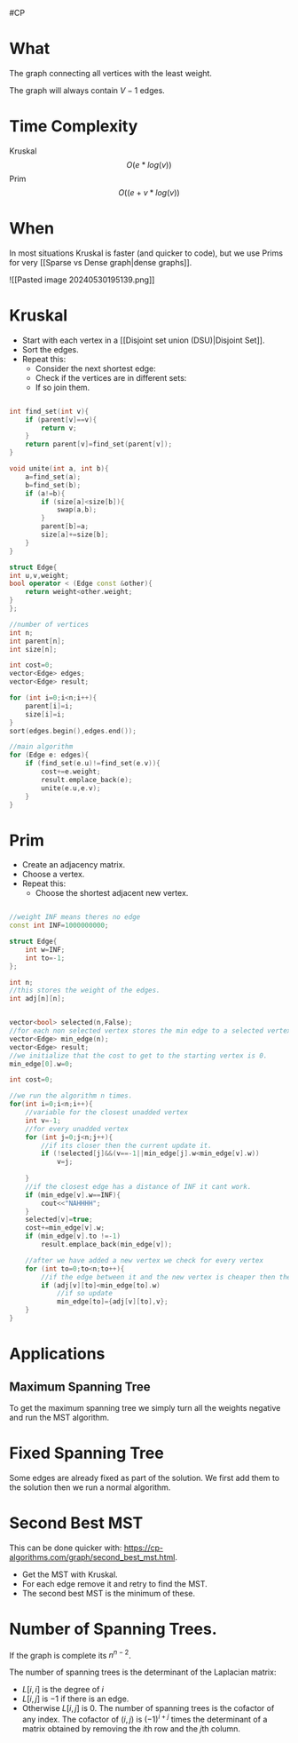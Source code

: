 #CP
# What 
The graph connecting all vertices with the least weight.

The graph will always contain $V-1$ edges.
# Time Complexity
Kruskal
$$
O(e*log(v))
$$
Prim
$$
O((e+v*log(v))
$$
# When 
In most situations Kruskal is faster (and quicker to code), but we use Prims for very [[Sparse vs Dense graph|dense graphs]].

![[Pasted image 20240530195139.png]]
# Kruskal
- Start with each vertex in a [[Disjoint set union (DSU)|Disjoint Set]].
- Sort the edges.
- Repeat this:
	- Consider the next shortest edge:
	- Check if the vertices are in different sets:
	- If so join them.
```C++

int find_set(int v){
	if (parent[v]==v){
		return v;
	}
	return parent[v]=find_set(parent[v]);
}

void unite(int a, int b){
	a=find_set(a);
	b=find_set(b);
	if (a!=b){
		if (size[a]<size[b]){
			swap(a,b);
		}
		parent[b]=a;
		size[a]+=size[b];
	}
}

struct Edge{
int u,v,weight;
bool operator < (Edge const &other){
	return weight<other.weight;
}
};

//number of vertices
int n;
int parent[n];
int size[n];

int cost=0;
vector<Edge> edges;
vector<Edge> result;

for (int i=0;i<n;i++){
	parent[i]=i;
	size[i]=i;
}
sort(edges.begin(),edges.end());

//main algorithm
for (Edge e: edges){
	if (find_set(e.u)!=find_set(e.v)){
		cost+=e.weight;
		result.emplace_back(e);
		unite(e.u,e.v);
	}
}

```
# Prim
- Create an adjacency matrix.
- Choose a vertex.
- Repeat this:
	- Choose the shortest adjacent new vertex.

```C++

//weight INF means theres no edge
const int INF=1000000000;

struct Edge{
	int w=INF;
	int to=-1;
};

int n;
//this stores the weight of the edges.
int adj[n][n];


vector<bool> selected(n,False);
//for each non selected vertex stores the min edge to a selected vertex.
vector<Edge> min_edge(n);
vector<Edge> result;
//we initialize that the cost to get to the starting vertex is 0.
min_edge[0].w=0;

int cost=0;

//we run the algorithm n times.
for(int i=0;i<n;i++){
	//variable for the closest unadded vertex
	int v=-1;
	//for every unadded vertex
	for (int j=0;j<n;j++){
		//if its closer then the current update it.
		if (!selected[j]&&(v==-1||min_edge[j].w<min_edge[v].w))
			v=j;
		
	}
	//if the closest edge has a distance of INF it cant work.
	if (min_edge[v].w==INF){
		cout<<"NAHHHH";
	}
	selected[v]=true;
	cost+=min_edge[v].w;
	if (min_edge[v].to !=-1)
		result.emplace_back(min_edge[v]);

	//after we have added a new vertex we check for every vertex
	for (int to=0;to<n;to++){
		//if the edge between it and the new vertex is cheaper then the previous edge to a connected vertex.
		if (adj[v][to]<min_edge[to].w)
			//if so update
			min_edge[to]={adj[v][to],v};
	}
}

```
# Applications
## Maximum Spanning Tree
To get the maximum spanning tree we simply turn all the weights negative and run the MST algorithm.
# Fixed Spanning Tree
Some edges are already fixed as part of the solution.
We first add them to the solution then we run a normal algorithm.
# Second Best MST
This can be done quicker with: https://cp-algorithms.com/graph/second_best_mst.html.

- Get the MST with Kruskal. 
- For each edge remove it and retry to find the MST.
- The second best MST is the minimum of these.

# Number of Spanning Trees.
If the graph is complete its $n^{n-2}$.

The number of spanning trees is the determinant of the Laplacian matrix:
- $L[i,i]$ is the degree of $i$
- $L[i,j]$ is $-1$ if there is an edge.
- Otherwise $L[i,j]$ is $0$.
The number of spanning trees is the cofactor of any index.
The cofactor of $(i,j)$ is $(-1)^{i+j}$ times the determinant of a matrix obtained by removing the $i$th row and the $j$th column.

